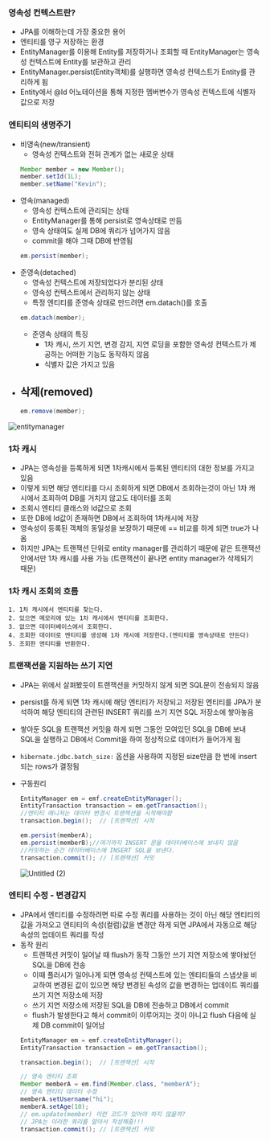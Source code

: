 ### 영속성 컨텍스트란?

- JPA를 이해하는데 가장 중요한 용어
- 엔티티를 영구 저장하는 환경
- EntityManager를 이용해 Entity를 저장하거나 조회할 때 EntityManager는 영속성 컨텍스트에 Entity를 보관하고 관리
- EntityManager.persist(Entity객체)를 실행하면 영속성 컨텍스트가 Entity를 관리하게 됨
- Entity에서 @Id 어노테이션을 통해 지정한 멤버변수가 영속성 컨텍스트에 식별자 값으로 저장


### 엔티티의 생명주기

- 비영속(new/transient)
    - 영속성 컨텍스트와 전혀 관계가 없는 새로운 상태
    ``` java
    Member member = new Member();
    member.setId(1L);
    member.setName("Kevin");
    ```
- 영속(managed)
    - 영속성 컨텍스트에 관리되는 상태
    - EntityManager를 통해 persist로 영속상태로 만듬
    - 영속 상태여도 실제 DB에 쿼리가 넘어가지 않음
    - commit을 해야 그때 DB에 반영됨
    ``` java
    em.persist(member);
    ```
- 준영속(detached)
    - 영속성 컨텍스트에 저장되었다가 분리된 상태
    - 영속성 컨텍스트에서 관리하지 않는 상태
    - 특정 엔티티를 준영속 상태로 만드려면 em.datach()를 호출
    ``` java
    em.datach(member);
    ```
    - 준영속 상태의 특징
      - 1차 캐시, 쓰기 지연, 변경 감지, 지연 로딩을 포함한 영속성 컨텍스트가 제공하는 어떠한 기능도 동작하지 않음
      - 식별자 값은 가지고 있음
- 삭제(removed)
    - 
    ``` java
    em.remove(member);
    ```

![entitymanager](https://github.com/juhwan-Ki/TIL/assets/87765888/0f72e69b-5bce-4a12-85e6-ee2a2b18a9db)

### 1차 캐시

- JPA는 영속성을 등록하게 되면 1차캐시에서 등록된 엔티티의 대한 정보를 가지고 있음
- 이렇게 되면 해당 엔티티를 다시 조회하게 되면 DB에서 조회하는것이 아닌 1차 캐시에서 조회하여 DB를 거치지 않고도 데이터를 조회
- 조회시 엔티티 클래스와 Id값으로 조회
- 또한 DB에 Id값이 존재하면 DB에서 조회하여 1차캐시에 저장
- 영속성이 등록된 객체의 동일성을 보장하기 때문에 == 비교를 하게 되면 true가 나옴
- 하지만 JPA는 트랜잭션 단위로 entity manager를 관리하기 때문에 같은 트랜잭션 안에서만 1차 캐시를 사용 가능 (트랜잭션이 끝나면 entity manager가 삭제되기 때문)

### 1차 캐시 조회의 흐름
    1. 1차 캐시에서 엔티티를 찾는다.
    2. 있으면 메모리에 있는 1차 캐시에서 엔티티를 조회한다.
    3. 없으면 데이터베이스에서 조회한다.
    4. 조회한 데이터로 엔티티를 생성해 1차 캐시에 저장한다.(엔티티를 영속상태로 만든다)
    5. 조회한 엔티티를 반환한다.

### 트랜잭션을 지원하는 쓰기 지연

- JPA는 위에서 살펴봤듯이 트랜잭션을 커밋하지 않게 되면 SQL문이 전송되지 않음
- persist를 하게 되면 1차 캐시에 해당 엔티티가 저장되고 저장된 엔티티를 JPA가 분석하여 해당 엔티티의 관련된 INSERT 쿼리를 쓰기 지연 SQL 저장소에 쌓아놓음
- 쌓아둔 SQL을 트랜잭션 커밋을 하게 되면 그동안 모여있던 SQL을 DB에 보내 SQL을 실행하고 DB에서 Commit을 하여 정상적으로 데이터가 들어가게 됨
- `hibernate.jdbc.batch_size:` 옵션을 사용하여 지정된 size만큼 한 번에 insert 되는 rows가 결정됨
- 구동원리
    ``` java
    EntityManager em = emf.createEntityManager();
    EntityTransaction transaction = em.getTransaction();
    //엔티티 매니저는 데이터 변경시 트랜잭션을 시작해야함
    transaction.begin();  // [트랜잭션] 시작

    em.persist(memberA);
    em.persist(memberB);//여기까지 INSERT 문을 데이터베이스에 보내지 않음
    //커밋하는 순간 데이터베이스에 INSERT SQL을 보낸다.
    transaction.commit(); // [트랜잭션] 커밋
    ```

    ![Untitled (2)](https://github.com/juhwan-Ki/TIL/assets/87765888/4f6b45a2-0adc-4129-a401-49cebc6b3bfc)

 ### 엔티티 수정 - 변경감지

- JPA에서 엔티티를 수정하려면 따로 수정 쿼리를 사용하는 것이 아닌 해당 엔티티의 값을 가져오고 엔티티의 속성(컬럼)값을 변경만 하게 되면 JPA에서 자동으로 해당 속성의 업데이트 쿼리를 작성
- 동작 원리
    - 트랜잭션 커밋이 일어날 때 flush가 동작 그동안 쓰기 지연 저장소에 쌓아놨던 SQL을 DB에 전송
    - 이때 플러시가 일어나게 되면 영속성 컨텍스트에 있는 엔티티들의 스냅샷을 비교하여 변경된 값이 있으면 해당 변경된 속성의 값을 변경하는 업데이트 쿼리를 쓰기 지연 저장소에 저장
    - 쓰기 지연 저장소에 저장된 SQL을 DB에 전송하고 DB에서 commit
    - flush가 발생한다고 해서 commit이 이루어지는 것이 아니고 flush 다음에 실제 DB commit이 일어남
    ``` java 
    EntityManager em = emf.createEntityManager();
    EntityTransaction transaction = em.getTransaction();

    transaction.begin();  // [트랜잭션] 시작

    // 영속 엔티티 조회
    Member memberA = em.find(Member.class, "memberA"); 
    // 영속 엔티티 데이터 수정
    memberA.setUsername("hi");
    memberA.setAge(10);
    // em.update(member) 이런 코드가 있어야 하지 않을까?
    // JPA는 이러한 쿼리를 알아서 작성해줌!!!
    transaction.commit(); // [트랜잭션] 커밋
    ``` 
